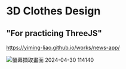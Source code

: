 # 3D Clothes Design
## "For practicing ThreeJS"

https://yiming-liao.github.io/works/news-app/

![螢幕擷取畫面 2024-04-30 114140](https://github.com/Yiming-Liao/clothes-app/assets/160565489/57b10780-e9ef-41e9-b707-0fae88b3956f)
